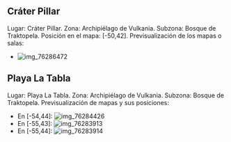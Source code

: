 ## Cráter Pillar
Lugar: Cráter Pillar.
Zona: Archipiélago de Vulkania.
Subzona: Bosque de Traktopela.
Posición en el mapa: [-50,42].
Previsualización de los mapas o salas:
- ![img_76286472](https://media.discordapp.net/attachments/1115311447145193482/1115366285447012362/76286472.jpg)

## Playa La Tabla
Lugar: Playa La Tabla.
Zona: Archipiélago de Vulkania.
Subzona: Bosque de Traktopela.
Previsualización de mapas y sus posiciones:
- En [-54,44]: ![img_76284426](https://media.discordapp.net/attachments/1115311447145193482/1115366125857931264/76284426.jpg)
- En [-55,43]: ![img_76283913](https://media.discordapp.net/attachments/1115311447145193482/1115366087375204432/76283913.jpg)
- En [-55,44]: ![img_76283914](https://media.discordapp.net/attachments/1115311447145193482/1115366089338146947/76283914.jpg)